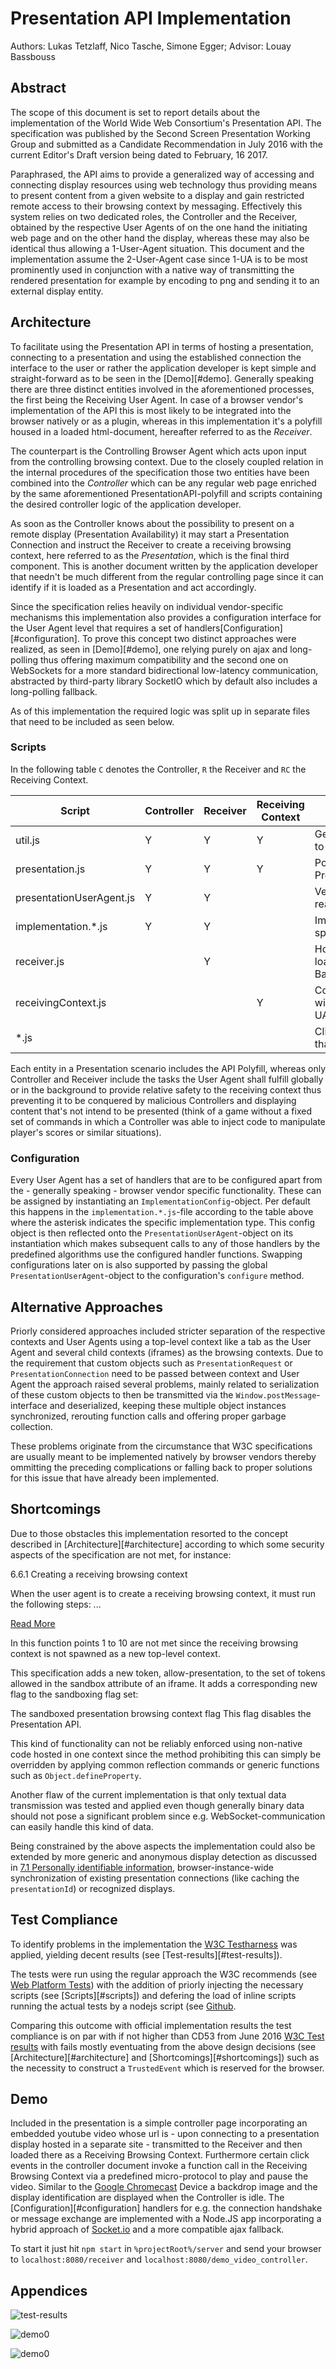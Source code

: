 # Presentation API Implementation

Authors: Lukas Tetzlaff, Nico Tasche, Simone Egger; Advisor: Louay Bassbouss

[comment]: # (\markboth{PJ Advanced Web Technologies WS16/17}
{Fraunhofer Fokus FAME, TU Berlin}\maketitle)

## Abstract

The scope of this document is set to report details about the implementation of the World Wide Web Consortium's Presentation API. The specification was published by the Second Screen Presentation Working Group and submitted as a Candidate Recommendation in July 2016 with the current Editor's Draft version being dated to February, 16 2017.

Paraphrased, the API aims to provide a generalized way of accessing and connecting display resources using web technology thus providing means to present content from a given website to a display and gain restricted remote access to their browsing context by messaging. Effectively this system relies on two dedicated roles, the Controller and the Receiver, obtained by the respective User Agents of on the one hand the initiating web page and on the other hand the display, whereas these may also be identical thus allowing a 1-User-Agent situation. This document and the implementation assume the  2-User-Agent case since 1-UA is to be most prominently used in conjunction with a native way of transmitting the rendered presentation for example by encoding to png and sending it to an external display entity.

## Architecture

To facilitate using the Presentation API in terms of hosting a presentation, connecting to a presentation and using the established connection the interface to the user or rather the application developer is kept simple and straight-forward as to be seen in the [Demo][#demo]. Generally speaking there are three distinct entities involved in the aforementioned processes, the first being the Receiving User Agent. In case of a browser vendor's implementation of the API this is most likely to be integrated into the browser natively or as a plugin, whereas in this implementation it's a polyfill housed in a loaded html-document, hereafter referred to as the *Receiver*.

The counterpart is the Controlling Browser Agent which acts upon input from the controlling browsing context. Due to the closely coupled relation in the internal procedures of the specification those two entities have been combined into the *Controller* which can be any regular web page enriched by the same aforementioned PresentationAPI-polyfill and scripts containing the desired controller logic of the application developer.

As soon as the Controller knows about the possibility to present on a remote display (Presentation Availability) it may start a Presentation Connection and instruct the Receiver to create a receiving browsing context, here referred to as the *Presentation*, which is the final third component. This is another document written by the application developer that needn't be much different from the regular controlling page since it can identify if it is loaded as a Presentation and act accordingly.

Since the specification relies heavily on individual vendor-specific mechanisms this implementation also provides a configuration interface for the User Agent level that requires a set of handlers[Configuration][#configuration]. To prove this concept two distinct approaches were realized, as seen in [Demo][#demo], one relying purely on ajax and long-polling thus offering maximum compatibility and the second one on WebSockets for a more standard bidirectional low-latency communication, abstracted by third-party library SocketIO which by default also includes a long-polling fallback.

As of this implementation the required logic was split up in separate files that need to be included as seen below.

### Scripts

In the following table `C` denotes the Controller, `R` the Receiver and `RC` the Receiving Context.

| Script                    | Controller | Receiver  | Receiving Context | Description                       |
| ---                       |     ---    |    ---    |        ---        |    ---                            |
| util.js                   |      Y     |     Y     |         Y         | General utilities to stay vanilla |
| presentation.js           |      Y     |     Y     |         Y         | Polyfill of Presentation API      |
| presentationUserAgent.js  |      Y     |     Y     |                   | Vendor-specific realization       |
| implementation.*.js       |      Y     |     Y     |                   | Implementation-specifics          |
| receiver.js               |            |     Y     |                   | Hosting once loaded / Backdrop    |
| receivingContext.js       |            |           |         Y         | Communication with Receiving UA   |
| *.js                      |            |           |                   | Client scripts that use the API   |


Each entity in a Presentation scenario includes the API Polyfill, whereas only Controller and Receiver include the tasks the User Agent shall fulfill globally or in the background to provide relative safety to the receiving context thus preventing it to be conquered by malicious Controllers and displaying content that's not intend to be presented (think of a game without a fixed set of commands in which a Controller was able to inject code to manipulate player's scores or similar situations).

### Configuration

Every User Agent has a set of handlers that are to be configured apart from the - generally speaking - browser vendor specific functionality. These can be assigned by instantiating an `ImplementationConfig`-object. Per default this happens in the `implementation.*.js`-file according to the table above where the asterisk indicates the specific implementation type. This config object is then reflected onto the `PresentationUserAgent`-object on its instantiation which makes subsequent calls to any of those handlers by the predefined algorithms use the configured handler functions. Swapping configurations later on is also supported by passing the global `PresentationUserAgent`-object to the configuration's `configure` method.

## Alternative Approaches

Priorly considered approaches included stricter separation of the respective contexts and User Agents using a top-level context like a tab as the User Agent and several child contexts (iframes) as the browsing contexts. Due to the requirement that custom objects such as `PresentationRequest` or `PresentationConnection` need to be passed between context and User Agent the approach raised several problems, mainly related to serialization of these custom objects to then be transmitted via the `Window.postMessage`-interface and deserialized, keeping these multiple object instances synchronized, rerouting function calls and offering proper garbage collection.

These problems originate from the circumstance that W3C specifications are usually meant to be implemented natively by browser vendors thereby ommitting the preceding complications or falling back to proper solutions for this issue that have already been implemented.

## Shortcomings

Due to those obstacles this implementation resorted to the concept described in [Architecture][#architecture] according to which some security aspects of the specification are not met, for instance:

>>>
6.6.1 Creating a receiving browsing context

When the user agent is to create a receiving browsing context, it must run the following steps:
...
>>>

[Read More](https://w3c.github.io/presentation-api/#creating-a-receiving-browsing-context)

In this function points 1 to 10 are not met since the receiving browsing context is not spawned as a new top-level context.

>>>
This specification adds a new token, allow-presentation, to the set of tokens allowed in the sandbox attribute of an iframe. It adds a corresponding new flag to the sandboxing flag set:

The sandboxed presentation browsing context flag
This flag disables the Presentation API.
>>>

This kind of functionality can not be reliably enforced using non-native code hosted in one context since the method prohibiting this can simply be overridden by applying common reflection commands or generic functions such as `Object.defineProperty`.

Another flaw of the current implementation is that only textual data transmission was tested and applied even though generally binary data should not pose a significant problem since e.g. WebSocket-communication can easily handle this kind of data.

Being constrained by the above aspects the implementation could also be extended by more generic and anonymous display detection as discussed in [7.1 Personally identifiable information](https://w3c.github.io/presentation-api/#personally-identifiable-information), browser-instance-wide synchronization of existing presentation connections (like caching the `presentationId`) or recognized displays.

## Test Compliance

To identify problems in the implementation the [W3C Testharness](https://github.com/w3c/web-platform-tests/tree/master/presentation-api) was applied, yielding decent results (see [Test-results][#test-results]).

The tests were run using the regular approach the W3C recommends (see [Web Platform Tests](https://github.com/w3c/web-platform-tests)) with the addition of priorly injecting the necessary scripts (see [Scripts][#scripts]) and defering the load of inline scripts running the actual tests by a nodejs script (see [Github](https://github.com/ltetzlaff/inject-dependencies).

Comparing this outcome with official implementation results the test compliance is on par with if not higher than CD53 from June 2016 [W3C Test results](https://w3c.github.io/test-results/presentation-api/controlling-ua/all.html) with fails mostly eventuating from the above design decisions (see [Architecture][#architecture] and [Shortcomings][#shortcomings]) such as the necessity to construct a `TrustedEvent` which is reserved for the browser.

## Demo

Included in the presentation is a simple controller page incorporating an embedded youtube video whose url is - upon connecting to a presentation display hosted in a separate site - transmitted to the Receiver and then loaded there as a Receiving Browsing Context. Furthermore certain click events in the controller document invoke a function call in the Receiving Browsing Context via a predefined micro-protocol to play and pause the video. Similar to the [Google Chromecast](https://google.com/chromecast) Device a backdrop image and the display identification are displayed when the Controller is idle. The [Configuration][#configuration] handlers for e.g. the connection handshake or message exchange are implemented with a Node.JS app incorporating a hybrid approach of [Socket.io](https://socket.io) and a more compatible ajax fallback.

To start it just hit `npm start` in `%projectRoot%/server` and send your browser to `localhost:8080/receiver` and `localhost:8080/demo_video_controller`.

## Appendices

![test-results](img/test-results.png)

![demo0](img/demo1.jpg)

![demo0](img/demo4.jpg)

